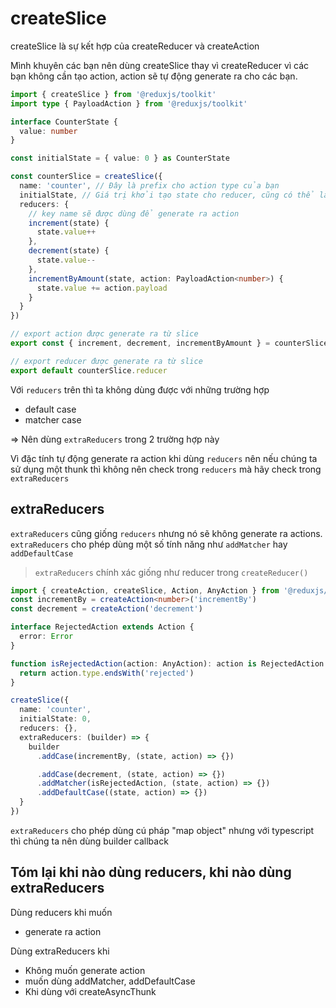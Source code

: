 # createSlice

createSlice là sự kết hợp của createReducer và createAction

Mình khuyên các bạn nên dùng createSlice thay vì createReducer vì các bạn không cần tạo action, action sẽ tự động generate ra cho các bạn.

```ts
import { createSlice } from '@reduxjs/toolkit'
import type { PayloadAction } from '@reduxjs/toolkit'

interface CounterState {
  value: number
}

const initialState = { value: 0 } as CounterState

const counterSlice = createSlice({
  name: 'counter', // Đây là prefix cho action type của bạn
  initialState, // Giá trị khởi tạo state cho reducer, cũng có thể là function khởi tạo
  reducers: {
    // key name sẽ được dùng để generate ra action
    increment(state) {
      state.value++
    },
    decrement(state) {
      state.value--
    },
    incrementByAmount(state, action: PayloadAction<number>) {
      state.value += action.payload
    }
  }
})

// export action được generate ra từ slice
export const { increment, decrement, incrementByAmount } = counterSlice.actions

// export reducer được generate ra từ slice
export default counterSlice.reducer
```

Với `reducers` trên thì ta không dùng được với những trường hợp

- default case
- matcher case

=> Nên dùng `extraReducers` trong 2 trường hợp này

Vì đặc tính tự động generate ra action khi dùng `reducers` nên nếu chúng ta sử dụng một thunk thì không nên check trong `reducers` mà hãy check trong `extraReducers`

## extraReducers

`extraReducers` cũng giống `reducers` nhưng nó sẽ không generate ra actions. `extraReducers` cho phép dùng một số tính năng như `addMatcher` hay `addDefaultCase`

> `extraReducers` chính xác giống như reducer trong `createReducer()`

```ts
import { createAction, createSlice, Action, AnyAction } from '@reduxjs/toolkit'
const incrementBy = createAction<number>('incrementBy')
const decrement = createAction('decrement')

interface RejectedAction extends Action {
  error: Error
}

function isRejectedAction(action: AnyAction): action is RejectedAction {
  return action.type.endsWith('rejected')
}

createSlice({
  name: 'counter',
  initialState: 0,
  reducers: {},
  extraReducers: (builder) => {
    builder
      .addCase(incrementBy, (state, action) => {})

      .addCase(decrement, (state, action) => {})
      .addMatcher(isRejectedAction, (state, action) => {})
      .addDefaultCase((state, action) => {})
  }
})
```

`extraReducers` cho phép dùng cú pháp "map object" nhưng với typescript thì chúng ta nên dùng builder callback

## Tóm lại khi nào dùng reducers, khi nào dùng extraReducers

Dùng reducers khi muốn

- generate ra action

Dùng extraReducers khi

- Không muốn generate action
- muốn dùng addMatcher, addDefaultCase
- Khi dùng với createAsyncThunk
